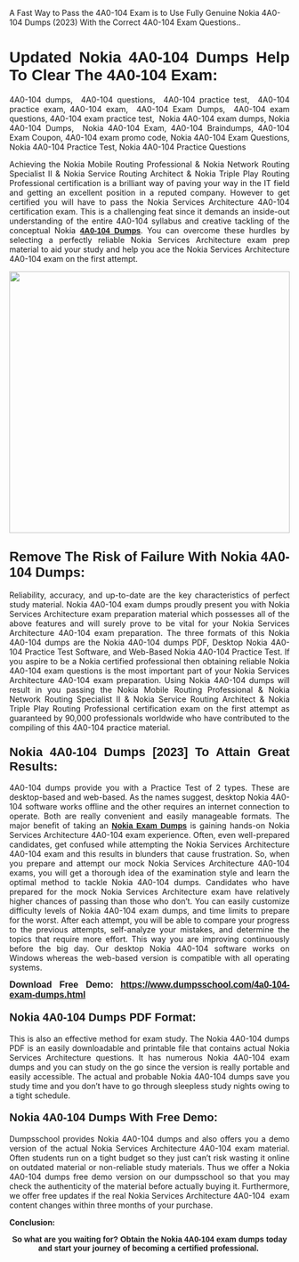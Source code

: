 <p>A Fast Way to Pass the 4A0-104 Exam is to Use Fully Genuine Nokia 4A0-104 Dumps (2023) With the Correct 4A0-104 Exam Questions..</p>

<h1 style="text-align: justify;"><strong><span style="font-family:Verdana,Geneva,sans-serif;">Updated Nokia 4A0-104 Dumps Help To Clear The 4A0-104 Exam:</span></strong></h1>

<p style="text-align: justify;">4A0-104 dumps,  4A0-104 questions,  4A0-104 practice test,  4A0-104 practice exam, 4A0-104 exam,  4A0-104 Exam Dumps,  4A0-104 exam questions, 4A0-104 exam practice test,  Nokia 4A0-104 exam dumps, Nokia 4A0-104 Dumps,  Nokia 4A0-104 Exam, 4A0-104 Braindumps, 4A0-104 Exam Coupon, 4A0-104 exam promo code, Nokia 4A0-104 Exam Questions, Nokia 4A0-104 Practice Test, Nokia 4A0-104 Practice Questions</p>

<p style="text-align: justify;">Achieving the Nokia Mobile Routing Professional & Nokia Network Routing Specialist II & Nokia Service Routing Architect & Nokia Triple Play Routing Professional certification is a brilliant way of paving your way in the IT field and getting an excellent position in a reputed company. However to get certified you will have to pass the Nokia Services Architecture 4A0-104 certification exam. This is a challenging feat since it demands an inside-out understanding of the entire 4A0-104 syllabus and creative tackling of the conceptual Nokia <a href="https://www.dumpsschool.com/4a0-104-exam-dumps.html"><span style="font-family:Verdana,Geneva,sans-serif;"><strong>4A0-104 Dumps</strong></span></a>. You can overcome these hurdles by selecting a perfectly reliable Nokia Services Architecture exam prep material to aid your study and help you ace the Nokia Services Architecture 4A0-104 exam on the first attempt.</p>

<p style="text-align: justify;"><a href="https://www.dumpsschool.com/4a0-104-exam-dumps.html"><img alt="" src="https://lh3.googleusercontent.com/pw/AL9nZEXTnx-h3VAwmQ42NpyJBmUK-fANKF8vsH2hymHVf8ycIwJ47iI4Qn_pkCv8nx_DV5UvAc8WAssduHJKtvkHIPf8d8IQFAZC6offZ_lfhXQ5UUBSi1Ff8m31hLznjs03QyiSesC6U3Rcr4jLl4JRY5US=w904-h513-no" style="width: 100%; height: 470px;" /></a></p>

<h2 style="text-align: justify;"><span style="font-size:24px;"><span style="font-family:Verdana,Geneva,sans-serif;"><strong>Remove The Risk of Failure With Nokia 4A0-104 Dumps:</strong></span></span></h2>

<p style="text-align: justify;">Reliability, accuracy, and up-to-date are the key characteristics of perfect study material. Nokia 4A0-104 exam dumps proudly present you with Nokia Services Architecture exam preparation material which possesses all of the above features and will surely prove to be vital for your Nokia Services Architecture 4A0-104 exam preparation. The three formats of this Nokia 4A0-104 dumps are the Nokia 4A0-104 dumps PDF, Desktop Nokia 4A0-104 Practice Test Software, and Web-Based Nokia 4A0-104 Practice Test. If you aspire to be a Nokia certified professional then obtaining reliable Nokia 4A0-104 exam questions is the most important part of your Nokia Services Architecture 4A0-104 exam preparation. Using Nokia 4A0-104 dumps will result in you passing the Nokia Mobile Routing Professional & Nokia Network Routing Specialist II & Nokia Service Routing Architect & Nokia Triple Play Routing Professional certification exam on the first attempt as guaranteed by 90,000 professionals worldwide who have contributed to the compiling of this 4A0-104 practice material.</p>

<h3 style="text-align: justify;"><span style="font-family:Verdana,Geneva,sans-serif;"><strong><span style="font-size:22px;">Nokia 4A0-104 Dumps [2023] To Attain Great Results:</span></strong></span></h3>

<p style="text-align: justify;">4A0-104 dumps provide you with a Practice Test of 2 types. These are desktop-based and web-based. As the names suggest, desktop Nokia 4A0-104 software works offline and the other requires an internet connection to operate. Both are really convenient and easily manageable formats. The major benefit of taking an <a href="https://www.dumpsschool.com/nokia-braindumps.html"><span style="font-family:Verdana,Geneva,sans-serif;"><strong>Nokia Exam Dumps</strong></span></a> is gaining hands-on Nokia Services Architecture 4A0-104 exam experience. Often, even well-prepared candidates, get confused while attempting the Nokia Services Architecture 4A0-104 exam and this results in blunders that cause frustration. So, when you prepare and attempt our mock Nokia Services Architecture 4A0-104 exams, you will get a thorough idea of the examination style and learn the optimal method to tackle Nokia 4A0-104 dumps. Candidates who have prepared for the mock Nokia Services Architecture exam have relatively higher chances of passing than those who don’t. You can easily customize difficulty levels of Nokia 4A0-104 exam dumps, and time limits to prepare for the worst. After each attempt, you will be able to compare your progress to the previous attempts, self-analyze your mistakes, and determine the topics that require more effort. This way you are improving continuously before the big day. Our desktop Nokia 4A0-104 software works on Windows whereas the web-based version is compatible with all operating systems.</p>

<p style="text-align: justify;"><strong><span style="font-family:Verdana,Geneva,sans-serif;"><span style="font-size:16px;">Download Free Demo:</span></span> <span style="font-family:Verdana,Geneva,sans-serif;"><span style="font-size:16px;"><a href="https://www.dumpsschool.com/4a0-104-exam-dumps.html">https://www.dumpsschool.com/4a0-104-exam-dumps.html</a></span></span></strong></p>

<h4 style="text-align: justify;"><strong><span style="font-size:20px;"><span style="font-family:Verdana,Geneva,sans-serif;">Nokia 4A0-104 Dumps PDF Format:</span></span></strong></h4>

<p style="text-align: justify;">This is also an effective method for exam study. The Nokia 4A0-104 dumps PDF is an easily downloadable and printable file that contains actual Nokia Services Architecture questions. It has numerous Nokia 4A0-104 exam dumps and you can study on the go since the version is really portable and easily accessible. The actual and probable Nokia 4A0-104 dumps save you study time and you don’t have to go through sleepless study nights owing to a tight schedule.</p>

<h4 style="text-align: justify;"><span style="font-size:20px;"><strong><span style="font-family:Verdana,Geneva,sans-serif;">Nokia 4A0-104 Dumps With Free Demo:</span></strong></span></h4>

<p style="text-align: justify;">Dumpsschool provides Nokia 4A0-104 dumps and also offers you a demo version of the actual Nokia Services Architecture 4A0-104 exam material. Often students run on a tight budget so they just can’t risk wasting it online on outdated material or non-reliable study materials. Thus we offer a Nokia 4A0-104 dumps free demo version on our dumpsschool so that you may check the authenticity of the material before actually buying it. Furthermore, we offer free updates if the real Nokia Services Architecture 4A0-104  exam content changes within three months of your purchase.</p>

<p style="text-align: justify;"><strong>Conclusion:</strong></p>

<p style="text-align: center;"><span style="font-family:Verdana,Geneva,sans-serif;"><strong>So what are you waiting for? Obtain the Nokia 4A0-104 exam dumps today and start your journey of becoming a certified professional.</strong> </span></p>

